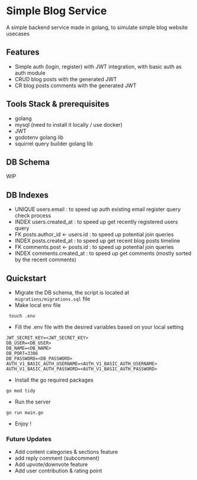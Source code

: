 
# Simple Blog Service

A simple backend service made in golang, to simulate simple blog website usecases

## Features
* Simple auth (login, register) with JWT integration, with basic auth as auth module
* CRUD blog posts with the generated JWT
* CR blog posts comments with the generated JWT

## Tools Stack & prerequisites
* golang
* mysql (need to install it locally / use docker)
* JWT
* godotenv golang lib
* squirrel query builder golang lib

## DB Schema
WIP

## DB Indexes
* UNIQUE users.email : to speed up auth existing email register query check process
* INDEX users.created_at : to speed up get recently registered users query
* FK posts.author_id <- users.id : to speed up potential join queries
* INDEX posts.created_at : to speed up get recent blog posts timeline
* FK comments.post <- posts.id : to speed up potential join queries
* INDEX comments.created_at : to speed up get comments (mostly sorted by the recent comments)

## Quickstart
* Migrate the DB schema, the script is located at `migrations/migrations.sql` file
* Make local env file
```
 touch .env
```
* Fill the .env file with the desired variables based on your local setting
```
JWT_SECRET_KEY=<JWT_SECRET_KEY>
DB_USER=<DB_USER>
DB_NAME=<DB_NAME>
DB_PORT=3306
DB_PASSWORD=<DB_PASSWORD>
AUTH_V1_BASIC_AUTH_USERNAME=<AUTH_V1_BASIC_AUTH_USERNAME>
AUTH_V1_BASIC_AUTH_PASSWORD=<AUTH_V1_BASIC_AUTH_PASSWORD>
```
* Install the go required packages
```
go mod tidy
```
* Run the server
```
go run main.go
```
* Enjoy !

### Future Updates
* Add content categories & sections feature
* add reply comment (subcomment)
* Add upvote/downvote feature
* Add user contribution & rating point
